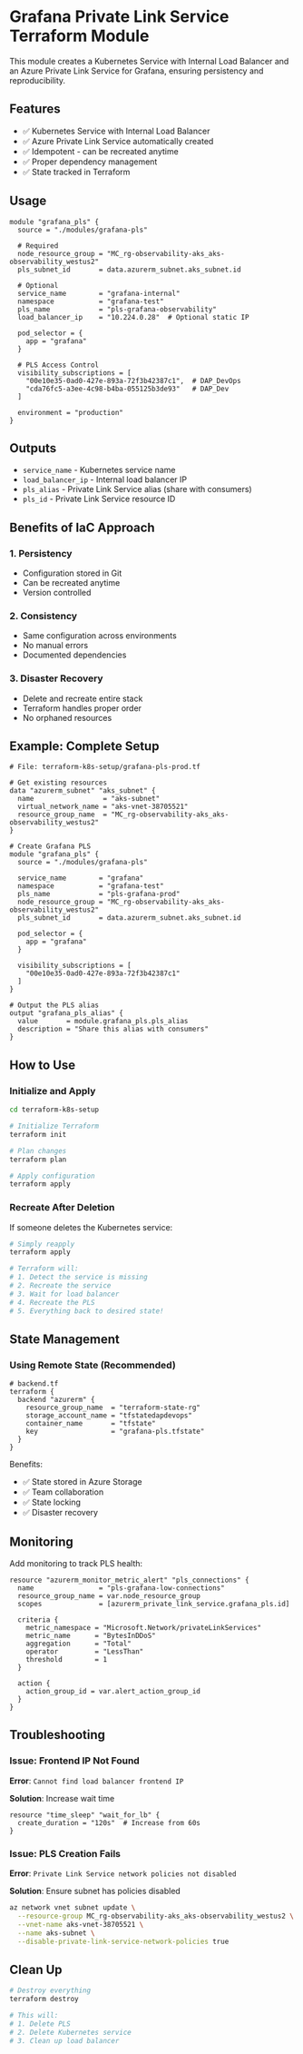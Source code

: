 # Grafana Private Link Service Terraform Module

This module creates a Kubernetes Service with Internal Load Balancer and an Azure Private Link Service for Grafana, ensuring persistency and reproducibility.

## Features

- ✅ Kubernetes Service with Internal Load Balancer
- ✅ Azure Private Link Service automatically created
- ✅ Idempotent - can be recreated anytime
- ✅ Proper dependency management
- ✅ State tracked in Terraform

## Usage

```hcl
module "grafana_pls" {
  source = "./modules/grafana-pls"
  
  # Required
  node_resource_group = "MC_rg-observability-aks_aks-observability_westus2"
  pls_subnet_id       = data.azurerm_subnet.aks_subnet.id
  
  # Optional
  service_name        = "grafana-internal"
  namespace           = "grafana-test"
  pls_name            = "pls-grafana-observability"
  load_balancer_ip    = "10.224.0.28"  # Optional static IP
  
  pod_selector = {
    app = "grafana"
  }
  
  # PLS Access Control
  visibility_subscriptions = [
    "00e10e35-0ad0-427e-893a-72f3b42387c1",  # DAP_DevOps
    "cda76fc5-a3ee-4c98-b4ba-055125b3de93"   # DAP_Dev
  ]
  
  environment = "production"
}
```

## Outputs

- `service_name` - Kubernetes service name
- `load_balancer_ip` - Internal load balancer IP
- `pls_alias` - Private Link Service alias (share with consumers)
- `pls_id` - Private Link Service resource ID

## Benefits of IaC Approach

### 1. **Persistency**
- Configuration stored in Git
- Can be recreated anytime
- Version controlled

### 2. **Consistency**
- Same configuration across environments
- No manual errors
- Documented dependencies

### 3. **Disaster Recovery**
- Delete and recreate entire stack
- Terraform handles proper order
- No orphaned resources

## Example: Complete Setup

```hcl
# File: terraform-k8s-setup/grafana-pls-prod.tf

# Get existing resources
data "azurerm_subnet" "aks_subnet" {
  name                 = "aks-subnet"
  virtual_network_name = "aks-vnet-38705521"
  resource_group_name  = "MC_rg-observability-aks_aks-observability_westus2"
}

# Create Grafana PLS
module "grafana_pls" {
  source = "./modules/grafana-pls"
  
  service_name        = "grafana"
  namespace           = "grafana-test"
  pls_name            = "pls-grafana-prod"
  node_resource_group = "MC_rg-observability-aks_aks-observability_westus2"
  pls_subnet_id       = data.azurerm_subnet.aks_subnet.id
  
  pod_selector = {
    app = "grafana"
  }
  
  visibility_subscriptions = [
    "00e10e35-0ad0-427e-893a-72f3b42387c1"
  ]
}

# Output the PLS alias
output "grafana_pls_alias" {
  value       = module.grafana_pls.pls_alias
  description = "Share this alias with consumers"
}
```

## How to Use

### Initialize and Apply

```bash
cd terraform-k8s-setup

# Initialize Terraform
terraform init

# Plan changes
terraform plan

# Apply configuration
terraform apply
```

### Recreate After Deletion

If someone deletes the Kubernetes service:

```bash
# Simply reapply
terraform apply

# Terraform will:
# 1. Detect the service is missing
# 2. Recreate the service
# 3. Wait for load balancer
# 4. Recreate the PLS
# 5. Everything back to desired state!
```

## State Management

### Using Remote State (Recommended)

```hcl
# backend.tf
terraform {
  backend "azurerm" {
    resource_group_name  = "terraform-state-rg"
    storage_account_name = "tfstatedapdevops"
    container_name       = "tfstate"
    key                  = "grafana-pls.tfstate"
  }
}
```

Benefits:
- ✅ State stored in Azure Storage
- ✅ Team collaboration
- ✅ State locking
- ✅ Disaster recovery

## Monitoring

Add monitoring to track PLS health:

```hcl
resource "azurerm_monitor_metric_alert" "pls_connections" {
  name                = "pls-grafana-low-connections"
  resource_group_name = var.node_resource_group
  scopes              = [azurerm_private_link_service.grafana_pls.id]
  
  criteria {
    metric_namespace = "Microsoft.Network/privateLinkServices"
    metric_name      = "BytesInDDoS"
    aggregation      = "Total"
    operator         = "LessThan"
    threshold        = 1
  }
  
  action {
    action_group_id = var.alert_action_group_id
  }
}
```

## Troubleshooting

### Issue: Frontend IP Not Found

**Error**: `Cannot find load balancer frontend IP`

**Solution**: Increase wait time
```hcl
resource "time_sleep" "wait_for_lb" {
  create_duration = "120s"  # Increase from 60s
}
```

### Issue: PLS Creation Fails

**Error**: `Private Link Service network policies not disabled`

**Solution**: Ensure subnet has policies disabled
```bash
az network vnet subnet update \
  --resource-group MC_rg-observability-aks_aks-observability_westus2 \
  --vnet-name aks-vnet-38705521 \
  --name aks-subnet \
  --disable-private-link-service-network-policies true
```

## Clean Up

```bash
# Destroy everything
terraform destroy

# This will:
# 1. Delete PLS
# 2. Delete Kubernetes service
# 3. Clean up load balancer
```


